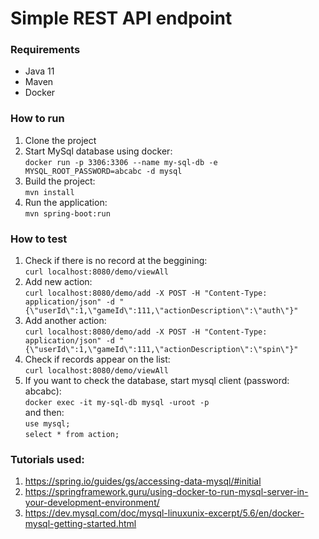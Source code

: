 # Simple REST API endpoint


### Requirements
- Java 11
- Maven
- Docker


### How to run
1. Clone the project
2. Start MySql database using docker:<br>
 ```docker run -p 3306:3306 --name my-sql-db -e MYSQL_ROOT_PASSWORD=abcabc -d mysql```
3. Build the project:<br>
  ```mvn install```
4. Run the application:<br>
 ```mvn spring-boot:run```


### How to test
1. Check if there is no record at the beggining:<br>
```curl localhost:8080/demo/viewAll```
2. Add new action:<br>
```curl localhost:8080/demo/add -X POST -H "Content-Type: application/json" -d "{\"userId\":1,\"gameId\":111,\"actionDescription\":\"auth\"}"```
3. Add another action:<br>
```curl localhost:8080/demo/add -X POST -H "Content-Type: application/json" -d "{\"userId\":1,\"gameId\":111,\"actionDescription\":\"spin\"}"```
4. Check if records appear on the list:<br>
```curl localhost:8080/demo/viewAll```
5. If you want to check the database, start mysql client (password: abcabc):<br>
```docker exec -it my-sql-db mysql -uroot -p```<br>
and then:<br>
```use mysql;```<br>
```select * from action;```


### Tutorials used:
1. https://spring.io/guides/gs/accessing-data-mysql/#initial
2. https://springframework.guru/using-docker-to-run-mysql-server-in-your-development-environment/
3.  https://dev.mysql.com/doc/mysql-linuxunix-excerpt/5.6/en/docker-mysql-getting-started.html
